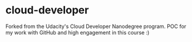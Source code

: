 # cloud-developer
Forked from the Udacity's Cloud Developer Nanodegree program. 
POC for my work with GitHub and high engagement in this course :) 
